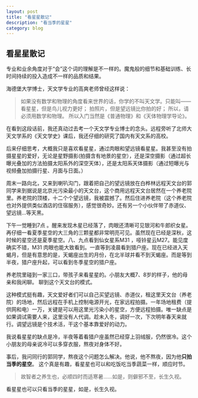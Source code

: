 ```yaml
---
layout: post
title: "看星星散记"
description: "看当季的星星"
category: blog
---
```


## 看星星散记

专业和业余角度对于“会”这个词的理解是不一样的。魔鬼般的细节和基础训练、长时间持续的投入造成不一样的品质和结果。

海德堡大学博士，天文学专业的高爽老师曾经这样说：

>如果没有数学和物理的角度看来世界的话，你学的不叫天文学。只能叫——
看星星，但是鸟儿视力更好；
拍照片，但是望远镜比你拍的好；
所以，请必须用数学和物理。
所以入门当然是《普通物理》和《天体物理学导论》。

在看到这段话前，我还真动过去考一个天文学专业博士的念头。远程旁听了北师大天文学系的《天文学史》课后，我还仔细的研究了国内有天文系的高校。

后来仔细思考，大概我只是喜欢看星星，通过肉眼和望远镜看星星。我甚至没有拍摄星星的爱好，无论是星野摄影(拍摄含有地景的星空），还是深空摄影（通过超长曝光叠加的方法拍摄太阳系外的深空天体），还是太阳系天体摄影（通过短曝光与视频叠加拍摄行星、月面与日面。）

周末一路向北，又来到喇叭沟门，跟着把自己的望远镜放在白桦林远程天文台的郭同学来到据说是北京光污染最小的天文台，这个商用远程天文台居然在一个养老院里。养老院的顶楼，十二个个望远镜，我被震撼了。然后住进养老院（这个养老院也对外提供类似酒店的住宿服务），感觉很奇妙。还有另一个小伙伴带了赤道仪、望远镜…等天黑。

下午一觉睡到7点 。醒来发现木星已经落了，肉眼还清晰可见银河和牛郎织女星。再仔细一看夏季星空的大三角的三颗星都非常明亮可见。虽然现在已经是深秋，这时候的星空还是夏季星空。八、九点看到仙女星系M31 ，哑铃星云M27。能见度确实不错，M31 肉眼也能大致看到。一直等到凌晨看到猎户座。现在已经进入天蝎月，但是有意思的是，天蝎座出生的月份，在北半球并看不到天蝎座。而是等到半夜，猎户座升起，可以看到冬季星空的猎户座。

养老院里碰到一家三口，带孩子来看星星的。小朋友大概7、8岁的样子，他的母亲和我闲聊。 聊到这个天文台的模式。

这种模式挺有趣，天文爱好者们可以自己买望远镜、赤道仪，租这里天文台（养老院）的场地，然后远程在手机上控制电源开光，在家远程拍摄。一年场地租费（提供网和电）一万，关键是可以用这里光污染小的星空，方便远程拍摄。唯一缺点是如果调试需要人来，这里没有人代调。趁未入冬，调好一次，下次明年春天来就行。调望远镜是个技术活，干这个基本靠爱好的动力。

我说看星星的缺点是冷，半夜等着看猎户座虽然已经穿上羽绒服，仍然很冷。这个小朋友的母亲说冷可以多穿衣服，熬夜对身体不好。

事后，我问同行的郭同学，熬夜这个问题怎么解决。他说，他不熬夜，因为他**只拍当季的星空**。 这个真是有趣，看星星也可以和吃饭吃当季蔬菜一样，顺应时节。

> 故智者之养生也，必顺四时而适寒暑……如是，则僻邪不至，长生久视。

看星星也可以只看当季的星星，如是，长生久视。






